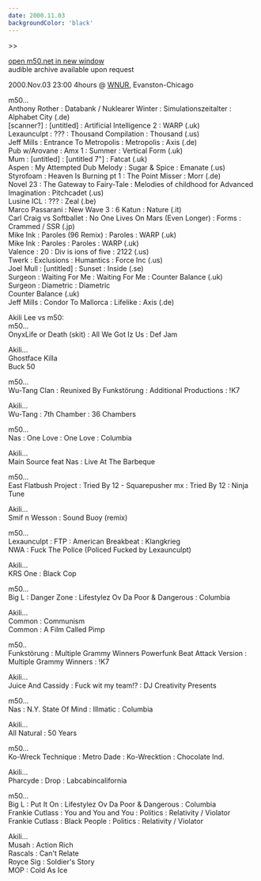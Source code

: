 ```yaml
---
date: 2000.11.03
backgroundColor: 'black'
---
```


\>>

[open m50.net in new window  
](http://m50.net/)audible archive available upon request

2000.Nov.03 23:00 4hours @ [WNUR](http://www.wnur.org/), Evanston-Chicago  

m50...  
Anthony Rother : Databank / Nuklearer Winter : Simulationszeitalter : Alphabet City (.de)  
\[scanner?\] : \[untitled\] : Artificial Intelligence 2 : WARP (.uk)  
Lexaunculpt : ??? : Thousand Compilation : Thousand (.us)  
Jeff Mills : Entrance To Metropolis : Metropolis : Axis (.de)  
Pub w/Arovane : Amx 1 : Summer : Vertical Form (.uk)  
Mum : \[untitled\] : \[untitled 7"\] : Fatcat (.uk)  
Aspen : My Attempted Dub Melody : Sugar & Spice : Emanate (.us)  
Styrofoam : Heaven Is Burning pt 1 : The Point Misser : Morr (.de)  
Novel 23 : The Gateway to Fairy-Tale : Melodies of childhood for Advanced Imagination : Pitchcadet (.us)  
Lusine ICL : ??? : Zeal (.be)  
Marco Passarani : New Wave 3 : 6 Katun : Nature (.it)  
Carl Craig vs Softballet : No One Lives On Mars (Even Longer) : Forms : Crammed / SSR (.jp)  
Mike Ink : Paroles (96 Remix) : Paroles : WARP (.uk)  
Mike Ink : Paroles : Paroles : WARP (.uk)  
Valence : 20 : Div is ions of five : 2122 (.us)  
Twerk : Exclusions : Humantics : Force Inc (.us)  
Joel Mull : \[untitled\] : Sunset : Inside (.se)  
Surgeon : Waiting For Me : Waiting For Me : Counter Balance (.uk)  
Surgeon : Diametric : Diametric  
Counter Balance (.uk)  
Jeff Mills : Condor To Mallorca : Lifelike : Axis (.de)  

Akili Lee vs m50:  
m50...  
OnyxLife or Death (skit) : All We Got Iz Us : Def Jam  

Akili...  
Ghostface Killa  
Buck 50  

m50...  
Wu-Tang Clan : Reunixed By Funkstörung : Additional Productions : !K7  

Akili...  
Wu-Tang : 7th Chamber : 36 Chambers  

m50...  
Nas : One Love : One Love : Columbia  

Akili...  
Main Source feat Nas : Live At The Barbeque  

m50...  
East Flatbush Project : Tried By 12 - Squarepusher mx : Tried By 12 : Ninja Tune  

Akili...  
Smif n Wesson : Sound Buoy (remix)  

m50...  
Lexaunculpt : FTP : American Breakbeat : Klangkrieg  
NWA : Fuck The Police (Policed Fucked by Lexaunculpt)  

Akili...  
KRS One : Black Cop  

m50...  
Big L : Danger Zone : Lifestylez Ov Da Poor & Dangerous : Columbia  

Akili...  
Common : Communism  
Common : A Film Called Pimp  

m50..  
Funkstörung : Multiple Grammy Winners Powerfunk Beat Attack Version : Multiple Grammy Winners : !K7  

Akili...  
Juice And Cassidy : Fuck wit my team!? : DJ Creativity Presents  

m50...  
Nas : N.Y. State Of Mind : Illmatic : Columbia  

Akili...  
All Natural : 50 Years  

m50...  
Ko-Wreck Technique : Metro Dade : Ko-Wrecktion : Chocolate Ind.  

Akili...  
Pharcyde : Drop : Labcabincalifornia  

m50...  
Big L : Put It On : Lifestylez Ov Da Poor & Dangerous : Columbia  
Frankie Cutlass : You and You and You : Politics : Relativity / Violator  
Frankie Cutlass : Black People : Politics : Relativity / Violator  

Akili...  
Musah : Action Rich  
Rascals : Can't Relate  
Royce Sig : Soldier's Story  
MOP : Cold As Ice